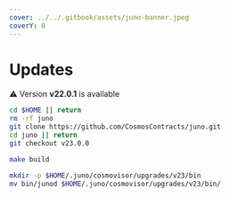 ```yaml
---
cover: ../../.gitbook/assets/juno-banner.jpeg
coverY: 0
---
```


# Updates

⚠️ Version **v22.0.1** is available

```bash
cd $HOME || return
rm -rf juno
git clone https://github.com/CosmosContracts/juno.git
cd juno || return
git checkout v23.0.0

make build

mkdir -p $HOME/.juno/cosmovisor/upgrades/v23/bin
mv bin/junod $HOME/.juno/cosmovisor/upgrades/v23/bin/
```

